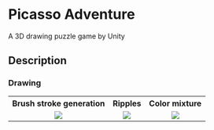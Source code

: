 # Picasso Adventure
A 3D drawing puzzle game by Unity

## Description
### Drawing
<table>
<tr>
<th>Brush stroke generation</th>
<th>Ripples</th>
<th>Color mixture</th>
</tr>
<tr>
<td align="center"><img src="screenshot\draw1.gif"></td>
<td align="center"><img src="screenshot\draw2.gif"></td>
<td align="center"><img src="screenshot\draw3.gif"></td>
</tr>
</table>